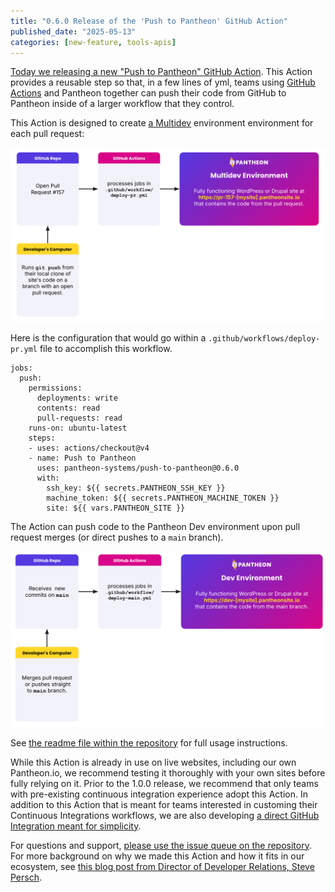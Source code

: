```yaml
---
title: "0.6.0 Release of the 'Push to Pantheon' GitHub Action"
published_date: "2025-05-13"
categories: [new-feature, tools-apis]
---
```



[Today we releasing a new "Push to Pantheon" GitHub Action](https://github.com/pantheon-systems/push-to-pantheon).
This Action provides a reusable step so that, in a few lines of yml, teams using [GitHub Actions](https://github.com/features/actions) and Pantheon together can push their code from GitHub to Pantheon inside of a larger workflow that they control.

This Action is designed to create [a Multidev](https://docs.pantheon.io/guides/multidev) environment environment for each pull request:

![Deploying a PR to a Pantheon Multidev](../images/github-action/diagram--deploying-pr.png)

Here is the configuration that would go within a `.github/workflows/deploy-pr.yml` file to accomplish this workflow.

```
jobs:
  push:
    permissions:
      deployments: write
      contents: read
      pull-requests: read
    runs-on: ubuntu-latest
    steps:
    - uses: actions/checkout@v4
    - name: Push to Pantheon
      uses: pantheon-systems/push-to-pantheon@0.6.0
      with:
        ssh_key: ${{ secrets.PANTHEON_SSH_KEY }}
        machine_token: ${{ secrets.PANTHEON_MACHINE_TOKEN }}
        site: ${{ vars.PANTHEON_SITE }}
```

The Action can push code to the Pantheon Dev environment upon pull request merges (or direct pushes to a `main` branch).

![Deploying main to Pantheon](../images/github-action/diagram--pushing-main.png?asdfasdf)

See [the readme file within the repository](https://github.com/pantheon-systems/push-to-pantheon) for full usage instructions.

While this Action is already in use on live websites, including our own Pantheon.io, we recommend testing it thoroughly with your own sites before fully relying on it.
Prior to the 1.0.0 release, we recommend that only teams with pre-existing continuous integration experience adopt this Action.
In addition to this Action that is meant for teams interested in customing their Continuous Integrations workflows, we are also developing [a direct GitHub Integration meant for simplicity](/release-notes/2025/05/github-application).

For questions and support, [please use the issue queue on the repository](https://github.com/pantheon-systems/push-to-pantheon/issues).
For more background on why we made this Action and how it fits in our ecosystem, see [this blog post from Director of Developer Relations, Steve Persch](http://www.pantheon.io/blog/github-action).
